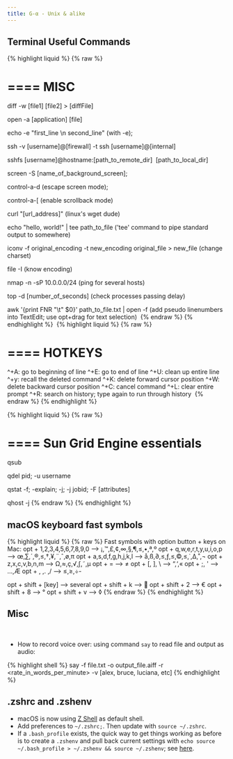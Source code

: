 ```yaml
---
title: G-α - Unix & alike
---
```


## Terminal Useful Commands

{% highlight liquid %} 
{% raw %}
# ==== MISC

diff -w [file1] [file2] > [diffFile]

open -a [application] [file]

echo -e "first_line \n second_line" (with -e); 

ssh -v [username]@[firewall] -t ssh [username]@[internal] 

sshfs [username]@hostname:[path_to_remote_dir]  [path_to_local_dir]

screen -S [name_of_background_screen]; 

control-a-d (escape screen mode); 

control-a-[ (enable scrollback mode)

curl "[url_address]" (linux's wget dude)

echo "hello, world!" | tee path_to_file ('tee' command to pipe standard output to somewhere)

iconv -f original_encoding -t new_encoding original_file > new_file (change charset)

file -I <filename> (know encoding)

nmap -n -sP 10.0.0.0/24 (ping for several hosts)

top -d [number_of_seconds] (check processes passing delay)

awk '{print FNR "\t" $0}' path_to_file.txt | open -f (add pseudo linenumbers into TextEdit; use opt+drag for text selection) 
​​{% endraw %}
​{% endhighlight %}
​
​{% highlight liquid %} 
{% raw %}
# ==== HOTKEYS


^+A: go to beginning of line
^+E: go to end of line
^+U: clean up entire line
^+y: recall the deleted command
^+K: delete forward cursor position
^+W: delete backward cursor position
^+C: cancel command
^+L: clear entire prompt
^+R: search on history; type again to run through history 
{% endraw %}
​{% endhighlight %}


{% highlight liquid %} 
{% raw %}
# ==== Sun Grid Engine essentials
qsub

qdel pid; -u username

qstat -f; -explain; -j; -j jobid; -F [attributes] 

qhost -j
{% endraw %}
​{% endhighlight %}
​
## macOS keyboard fast symbols

{% highlight liquid %} 
{% raw %}
Fast symbols with option button + keys on Mac:
opt + 1,2,3,4,5,6,7,8,9,0 --> ¡,™,£,¢,∞,§,¶,≤,•,ª,º
opt + q,w,e,r,t,y,u,i,o,p --> œ,∑,´,®,≤,†,¥,¨,ˆ,ø,π
opt + a,s,d,f,g,h,j,k,l --> å,ß,∂,≤,ƒ,≤,©,≤,˙,∆,˚,¬
opt + z,x,c,v,b,n,m --> Ω,≈,ç,√,∫,˜,µ
opt + = --> ≠
opt + [, ], \ --> “,‘,«
opt + ;, ' --> …,Æ
opt + , ,. ,/ --> ≤,≥,÷- 

opt + shift + [key] --> several
opt + shift + k --> 
opt + shift + 2 --> €
opt + shift + 8 --> °
opt + shift + v --> ◊
{% endraw %}
​{% endhighlight %}
​
## Misc
​
- How to record voice over: using command `say` to read file and output as audio:

{% highlight shell %} 
say -f file.txt -o output_file.aiff -r <rate_in_words_per_minute> -v [alex, bruce, luciana, etc]
{% endhighlight %} 

## .zshrc and .zshenv

- macOS is now using [Z Shell](http://zsh.sourceforge.net) as default shell.
- Add preferences to `~/.zshrc;`. Then update with `source ~/.zshrc`.
- If a `.bash_profile` exists, the quick way to get things working as before is to create a `.zshenv` and pull back current settings with `echo source ~/.bash_profile > ~/.zshenv && source ~/.zshenv`; see [here](https://stackoverflow.com/questions/23090390/is-there-anything-in-zsh-like-bash-profile).